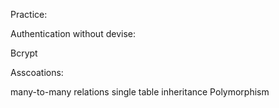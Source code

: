 Practice:

Authentication without devise:

Bcrypt

Asscoations:

many-to-many relations
single table inheritance
Polymorphism